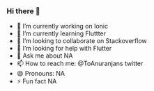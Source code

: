 ### Hi there 👋

- 🔭 I’m currently working on Ionic
- 🌱 I’m currently learning Fluttter
- 👯 I’m looking to collaborate on Stackoverflow
- 🤔 I’m looking for help with Flutter
- 💬 Ask me about NA
- 📫 How to reach me: @ToAnuranjans twitter
- 😄 Pronouns: NA
- ⚡ Fun fact NA


